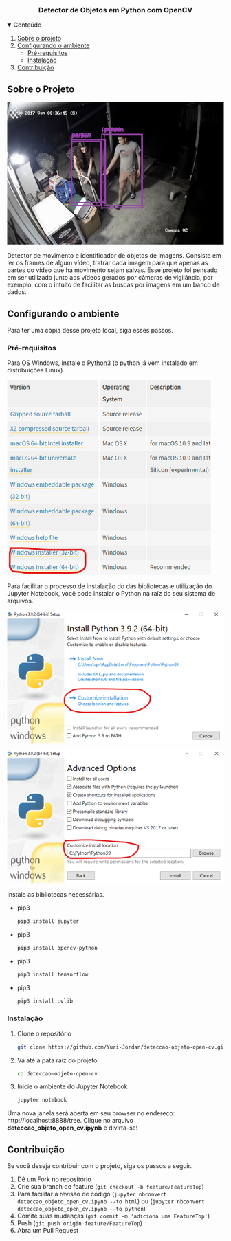 <!--
*** Thanks for checking out the Best-README-Template. If you have a suggestion
*** that would make this better, please fork the repo and create a pull request
*** or simply open an issue with the tag "enhancement".
*** Thanks again! Now go create something AMAZING! :D
-->



<!-- PROJECT SHIELDS -->
<!--
*** I'm using markdown "reference style" links for readability.
*** Reference links are enclosed in brackets [ ] instead of parentheses ( ).
*** See the bottom of this document for the declaration of the reference variables
*** for contributors-url, forks-url, etc. This is an optional, concise syntax you may use.
*** https://www.markdownguide.org/basic-syntax/#reference-style-links
-->

<br />

  <h3 align="center">Detector de Objetos em Python com OpenCV</h3>
</p>



<!-- TABLE OF CONTENTS -->
<details open="open">
  <summary>Conteúdo</summary>
  <ol>
    <li>
      <a href="#sobre-o-projeto">Sobre o projeto</a>
    </li>
    <li>
      <a href="#configurando-o-ambiente">Configurando o ambiente</a>
      <ul>
        <li><a href="#pré-requisitos">Pré-requisitos</a></li>
        <li><a href="#instalação">Instalação</a></li>
      </ul>
    </li>
    <li><a href="#contribuição">Contribuição</a></li>
  </ol>
</details>



<!-- ABOUT THE PROJECT -->
## Sobre o Projeto

![alt text](/assets/readme/main.png)

Detector de movimento e identificador de objetos de imagens. Consiste em ler os frames de algum vídeo, tratrar cada imagem para que apenas as partes do vídeo que há movimento sejam salvas. Esse projeto foi pensado em ser utilizado junto aos vídeos gerados por câmeras de vigilância, por exemplo, com o intuito de facilitar as buscas por imagens em um banco de dados. 

<!-- GETTING STARTED -->
## Configurando o ambiente

Para ter uma cópia desse projeto local, siga esses passos.

### Pré-requisitos

Para OS Windows, instale o [Python3](https://www.python.org/downloads/release/python-392/) (o python já vem instalado em distribuições Linux).

![alt text](/assets/readme/exe-python.png)

Para facilitar o processo de instalação do das bibliotecas e utilização do Jupyter Notebook, você pode instalar o Python na raíz do seu sistema de arquivos.

![alt text](/assets/readme/custom-install.png)

![alt text](/assets/readme/install-c.png)


Instale as bibliotecas necessárias.

* pip3
  ```sh
  pip3 install jupyter
  ```

* pip3
  ```sh
  pip3 install opencv-python
  ```

* pip3
  ```sh
  pip3 install tensorflow
  ```

* pip3
  ```sh
  pip3 install cvlib
  ```

### Instalação

1. Clone o repositório
   ```sh
   git clone https://github.com/Yuri-Jordan/deteccao-objeto-open-cv.git
   ```
2. Vá até a pata raíz do projeto
   ```sh
   cd deteccao-objeto-open-cv
   ```
3. Inicie o ambiente do Jupyter Notebook
   ```sh
   jupyter notebook
   ```

Uma nova janela será aberta em seu browser no endereço: http://localhost:8888/tree.
Clique no arquivo **deteccao_objeto_open_cv.ipynb** e divirta-se!


<!-- CONTRIBUTING -->
## Contribuição

Se você deseja contribuir com o projeto, siga os passos a seguir.

1. Dê um Fork no repositório
2. Crie sua branch de feature (`git checkout -b feature/FeatureTop`)
3. Para facilitar a revisão de código (`jupyter nbconvert deteccao_objeto_open_cv.ipynb --to html`) ou (`jupyter nbconvert deteccao_objeto_open_cv.ipynb --to python`)
4. Comite suas mudanças (`git commit -m 'adiciona uma FeatureTop'`)
5. Push (`git push origin feature/FeatureTop`)
6. Abra um Pull Request

